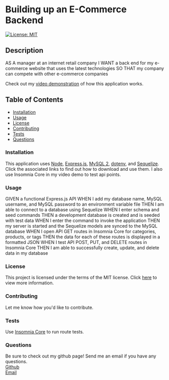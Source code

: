 # Building up an E-Commerce Backend
[![License: MIT](https://img.shields.io/badge/License-MIT-yellow.svg)](https://opensource.org/licenses/MIT)

## Description
AS A manager at an internet retail company
I WANT a back end for my e-commerce website that uses the latest technologies
SO THAT my company can compete with other e-commerce companies

Check out my [video demonstration](https://drive.google.com/file/d/1oZpA0_rP55S_GWdC9SHGOWUqwi0uNWaz/view) of how this application works.

## Table of Contents
* [Installation](https://github.com/savbennett8/e-commerce_backend/tree/main#installation)
* [Usage](https://github.com/savbennett8/e-commerce_backend/tree/main#usage)
* [License](https://github.com/savbennett8/e-commerce_backend/tree/main#license)
* [Contributing](https://github.com/savbennett8/e-commerce_backend/tree/main#contributing)
* [Tests](https://github.com/savbennett8/e-commerce_backend/tree/main#tests)
* [Questions](https://github.com/savbennett8/e-commerce_backend/tree/main#questions)

### Installation
This application uses [Node](https://nodejs.org/en/), [Express.js](http://expressjs.com/en/starter/installing.html), [MySQL 2](https://www.npmjs.com/package/mysql2), [dotenv](https://www.npmjs.com/package/dotenv), and [Sequelize](https://sequelize.org/). Click the associated links to find out how to download and use them. I also use Insomnia Core in my video demo to test api points. 

### Usage
GIVEN a functional Express.js API
WHEN I add my database name, MySQL username, and MySQL password to an environment variable file
THEN I am able to connect to a database using Sequelize
WHEN I enter schema and seed commands
THEN a development database is created and is seeded with test data
WHEN I enter the command to invoke the application
THEN my server is started and the Sequelize models are synced to the MySQL database
WHEN I open API GET routes in Insomnia Core for categories, products, or tags
THEN the data for each of these routes is displayed in a formatted JSON
WHEN I test API POST, PUT, and DELETE routes in Insomnia Core
THEN I am able to successfully create, update, and delete data in my database

### License
This project is licensed under the terms of the MIT license. Click [here](https://opensource.org/licenses/MIT) to view more information.

### Contributing
Let me know how you'd like to contribute.

### Tests
Use [Insomnia Core](https://insomnia.rest/download) to run route tests.

### Questions
Be sure to check out my github page! Send me an email if you have any questions.
<br> [Github](https://github.com/savbennett8/e-commerce_backend)
<br> [Email](savvy.bennett8@gmail.com)
